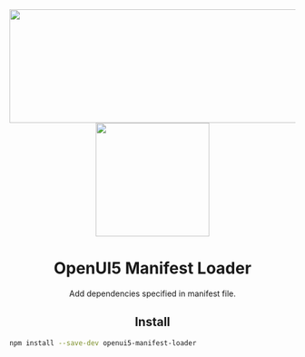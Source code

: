 <div align="center">
  <a href="http://openui5.org">
    <img width="571" height="200"
      src="http://openui5.org/images/OpenUI5_new_big_side.png">
  </a>
  <a href="https://github.com/webpack/webpack">
    <img width="200" height="200"
      src="https://webpack.js.org/assets/icon-square-big.svg">
  </a>
  <h1>OpenUI5 Manifest Loader</h1>
  <p>Add dependencies specified in manifest file.</p>
</div>


<h2 align="center">Install</h2>

```bash
npm install --save-dev openui5-manifest-loader
```
